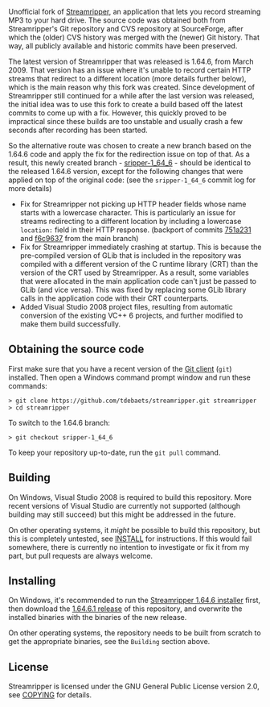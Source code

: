 Unofficial fork of [Streamripper](http://streamripper.sourceforge.net/), an application that lets you record streaming MP3 to your hard drive. The source code was obtained both from Streamripper's Git repository and CVS repository at SourceForge, after which the (older) CVS history was merged with the (newer) Git history. That way, all publicly available and historic commits have been preserved.

The latest version of Streamripper that was released is 1.64.6, from March 2009. That version has an issue where it's unable to record certain HTTP streams that redirect to a different location (more details further below), which is the main reason why this fork was created. Since development of Streamripper still continued for a while after the last version was released, the initial idea was to use this fork to create a build based off the latest commits to come up with a fix. However, this quickly proved to be impractical since these builds are too unstable and usually crash a few seconds after recording has been started.

So the alternative route was chosen to create a new branch based on the 1.64.6 code and apply the fix for the redirection issue on top of that. As a result, this newly created branch - [sripper-1_64_6](../../tree/sripper-1_64_6) - should be identical to the released 1.64.6 version, except for the following changes that were applied on top of the original code: (see the `sripper-1_64_6` commit log for more details)

* Fix for Streamripper not picking up HTTP header fields whose name starts with a lowercase character. This is particularly an issue for streams redirecting to a different location by including a lowercase `location:` field in their HTTP response. (backport of commits [751a231](../../commit/751a231) and [f6c9637](../../commit/f6c9637) from the main branch)
* Fix for Streamripper immediately crashing at startup. This is because the pre-compiled version of GLib that is included in the repository was compiled with a different version of the C runtime library (CRT) than the version of the CRT used by Streamripper. As a result, some variables that were allocated in the main application code can't just be passed to GLib (and vice versa). This was fixed by replacing some GLib library calls in the application code with their CRT counterparts.
* Added Visual Studio 2008 project files, resulting from automatic conversion of the existing VC++ 6 projects, and further modified to make them build successfully.

Obtaining the source code
-------------------------

First make sure that you have a recent version of the [Git client](https://git-scm.com/) (`git`) installed. Then open a Windows command prompt window and run these commands:
```
> git clone https://github.com/tdebaets/streamripper.git streamripper
> cd streamripper
```

To switch to the 1.64.6 branch:

```
> git checkout sripper-1_64_6
```

To keep your repository up-to-date, run the `git pull` command.

Building
--------

On Windows, Visual Studio 2008 is required to build this repository. More recent versions of Visual Studio are currently not supported (although building may still succeed) but this might be addressed in the future.

On other operating systems, it *might* be possible to build this repository, but this is completely untested, see [INSTALL](INSTALL) for instructions. If this would fail somewhere, there is currently no intention to investigate or fix it from my part, but pull requests are always welcome.

Installing
----------

On Windows, it's recommended to run the [Streamripper 1.64.6 installer](https://sourceforge.net/projects/streamripper/files/streamripper%20%28current%29/1.64.6/streamripper-windows-installer-1.64.6.exe/download) first, then download the [1.64.6.1 release](../../releases/tag/sripper-1_64_6_1) of this repository, and overwrite the installed binaries with the binaries of the new release.

On other operating systems, the repository needs to be built from scratch to get the appropriate binaries, see the `Building` section above.

License
-------

Streamripper is licensed under the GNU General Public License version 2.0, see [COPYING](COPYING) for details.
